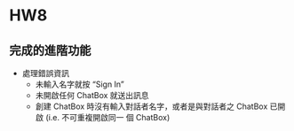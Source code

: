 # HW8 
## 完成的進階功能
- 處理錯誤資訊
    - 未輸入名字就按 “Sign In”
    - 未開啟任何 ChatBox 就送出訊息
    - 創建 ChatBox 時沒有輸入對話者名字，或者是與對話者之 ChatBox 已開啟 (i.e. 不可重複開啟同一
個 ChatBox)